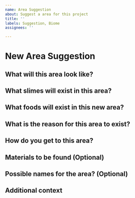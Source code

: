 ```yaml
---
name: Area Suggestion
about: Suggest a area for this project
title: ''
labels: Suggestion, Biome
assignees: ''

---
```


# New Area Suggestion

<!-- **NOTE: If you wish to present more than one area in this suggestion write each one in a comment and use the following structure** -->

## What will this area look like?
<!-- *A clear and concise description of what this area will look like* -->

## What slimes will exist in this area?
<!-- *Make a list of at least 6 slimes for exist in this area, 3 have to be new slimes* -->

## What foods will exist in this new area?
<!-- *Make a list of at least 2 foods to be found in this area* -->

## What is the reason for this area to exist?
<!-- *Explain why does this area exist* -->

## How do you get to this area?
<!-- *Explain how you get to this area, is it a teleporter, it is next to something?* -->

## Materials to be found (Optional)
<!-- *Make an optional list of materials to be found in this area* -->

## Possible names for the area? (Optional)
<!-- *If you wish to, please give some names for this slime* -->

## Additional context
<!-- *Add any other context or screenshots about the suggestion here.* -->

